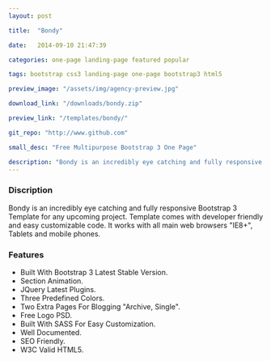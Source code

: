 ```yaml
---
layout: post

title:  "Bondy"

date:   2014-09-10 21:47:39

categories: one-page landing-page featured popular

tags: bootstrap css3 landing-page one-page bootstrap3 html5

preview_image: "/assets/img/agency-preview.jpg"

download_link: "/downloads/bondy.zip"

preview_link: "/templates/bondy/"

git_repo: "http://www.github.com"

small_desc: "Free Multipurpose Bootstrap 3 One Page"

description: "Bondy is an incredibly eye catching and fully responsive Bootstrap 3 Template for any upcoming project. Template comes with developer friendly and easy customizable code. It works with all main web browsers (IE8+), Tablets and mobile phones."
---
```



### Discription ###

Bondy is an incredibly eye catching and fully responsive Bootstrap 3 Template for any upcoming project. Template comes with developer friendly and easy customizable code. It works with all main web browsers "IE8+", Tablets and mobile phones.

### Features ###

+ Built With Bootstrap 3 Latest Stable Version.
+ Section Animation.
+ JQuery Latest Plugins.
+ Three Predefined Colors.
+ Two Extra Pages For Blogging "Archive, Single".
+ Free Logo PSD.
+ Built With SASS For Easy Customization.
+ Well Documented.
+ SEO Friendly.
+ W3C Valid HTML5.
